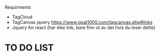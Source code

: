 Requirments 
- TagCloud 
- TagCanvas jquery https://www.goat1000.com/tagcanvas.php#links
- Jquery for react (har ikke link, bare finn ut av det hvis du leser dette)




# TO DO LIST










